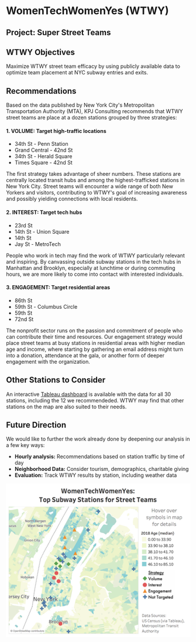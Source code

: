 # WomenTechWomenYes (WTWY)
## Project: Super Street Teams
## WTWY Objectives
Maximize WTWY street team efficacy by using publicly available data to optimize team placement at NYC subway entries and exits.

## Recommendations  
Based on the data published by New York City's Metropolitan Transportation Authority (MTA), KPJ Consulting recommends that WTWY street teams are place at a dozen stations grouped by three strategies:
#### 1. VOLUME: Target high-traffic locations

- 34th St - Penn Station
- Grand Central - 42nd St
- 34th St - Herald Square
- Times Square - 42nd St

The first strategy takes advantage of sheer numbers. These stations are centrally located transit hubs and among the highest-trafficked stations in New York City. Street teams will encounter a wide range of both New Yorkers and visitors, contributing to WTWY's goal of increasing awareness and possibly yielding connections with local residents.

#### 2. INTEREST: Target tech hubs

- 23rd St
- 14th St - Union Square
- 14th St
- Jay St - MetroTech

People who work in tech may find the work of WTWY particularly relevant and inspiring. By canvassing outside subway stations in the tech hubs in Manhattan and Brooklyn, especially at lunchtime or during commuting hours, we are more likely to come into contact with interested individuals.

#### 3. ENGAGEMENT: Target residential areas

- 86th St
- 59th St - Columbus Circle
- 59th St
- 72nd St

The nonprofit sector runs on the passion and commitment of people who can contribute their time and resources. Our engagement strategy would place street teams at busy stations in residential areas with higher median age and income, where starting by gathering an email address might turn into a donation, attendance at the gala, or another form of deeper engagement with the organization.

## Other Stations to Consider

An interactive [Tableau dashboard](https://public.tableau.com/profile/kelly.jones4370#!/vizhome/shared/QP3FR7JB2) is available with the data for all 30 stations, including the 12 we recommendeded. WTWY may find that other stations on the map are also suited to their needs.

## Future Direction  
  
We would like to further the work already done by deepening our analysis in a few key ways:
- **Hourly analysis:** Recommendations based on station traffic by time of day
- **Neighborhood Data:** Consider tourism, demographics, charitable giving
- **Evaluation:** Track WTWY results by station, including weather data


![Tablow_image](./1.figure/tableau_screenshot.png)
